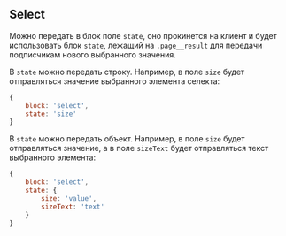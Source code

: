 ## Select

Можно передать в блок поле `state`, оно прокинется на клиент и будет использовать блок `state`, лежащий на `.page__result` для передачи подписчикам нового выбранного значения.

В `state` можно передать строку. Например, в поле `size` будет отправляться значение выбранного элемента селекта:
```js
{
    block: 'select',
    state: 'size'
}
```

В `state` можно передать объект. Например, в поле `size` будет отправляться значение, а в поле `sizeText` будет отправляться текст выбранного элемента:
```js
{
    block: 'select',
    state: {
        size: 'value',
        sizeText: 'text'
    }
}
```
